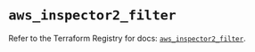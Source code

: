 # `aws_inspector2_filter`

Refer to the Terraform Registry for docs: [`aws_inspector2_filter`](https://registry.terraform.io/providers/hashicorp/aws/6.5.0/docs/resources/inspector2_filter).
